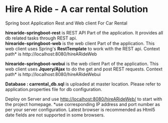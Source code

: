 # Hire A Ride - A car rental Solution
Spring boot Application Rest and Web client For Car Rental 

<b>hirearide-springboot-rest</b> is REST API Part of the application. It provides all db related tasks through REST api.  
<b>hirearide-springboot-web</b> is the web client Part of the application. This web client uses Spring's <b>RestTemplate</b> to work with the REST api. Context path* is http://localhost:8080/hireARideWeb

<b>hirearide-springboot-webui</b> is the web client Part of the application. This web client uses <b>Jquery/Ajax</b> to do the get and post REST requests. Context path* is http://localhost:8080/hireARideWebui

<b>Database : carrental_db.sql</b> is uploaded at master location. Please refer to application.properties file for db configuration.

Deploy on Server and use <a href="http://localhost:8080/hireARideWeb/">http://localhost:8080/hireARideWeb/</a> to start with the project homepage.
*use corresponding IP address and port number as per your server configuration. Latest browser is recommended as Html5 date fields are not supported in some browsers.  


